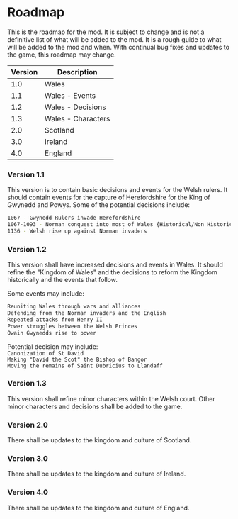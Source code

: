 # Roadmap

This is the roadmap for the mod. It is subject to change and is not a definitive list of what will be added to the mod. It is a rough guide to what will be added to the mod and when.
With continual bug fixes and updates to the game, this roadmap may change.

| Version | Description |
| ------- | ----------- |
| 1.0     | Wales       |
| 1.1     | Wales - Events |
| 1.2     | Wales - Decisions |
| 1.3     | Wales - Characters |
| 2.0     | Scotland |
| 3.0     | Ireland |
| 4.0     | England |

### Version 1.1

This version is to contain basic decisions and events for the Welsh rulers. It should contain events for the capture of Herefordshire for the King of Gwynedd and Powys. 
Some of the potential decisions include:
```sh
1067 - Gwynedd Rulers invade Herefordshire
1067-1093 - Norman conquest into most of Wales {Historical/Non Historical Combatance}
1136 - Welsh rise up against Norman invaders 
```

### Version 1.2

This version shall have increased decisions and events in Wales. It should refine the "Kingdom of Wales" and the decisions to reform the Kingdom historically and the events that follow.

Some events may include:
```sh
Reuniting Wales through wars and alliances
Defending from the Norman invaders and the English
Repeated attacks from Henry II
Power struggles between the Welsh Princes
Owain Gwynedds rise to power
```

 Potential decision may include:<br>
 `Canonization of St David`<br>
 `Making "David the Scot" the Bishop of Bangor`<br>
 `Moving the remains of Saint Dubricius to Llandaff`

### Version 1.3

This version shall refine minor characters within the Welsh court. Other minor characters and decisions shall be added to the game.



### Version 2.0

There shall be updates to the kingdom and culture of Scotland.

### Version 3.0

There shall be updates to the kingdom and culture of Ireland.

### Version 4.0

There shall be updates to the kingdom and culture of England.

